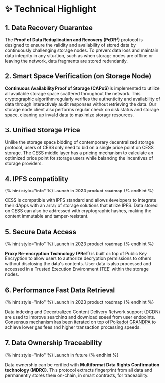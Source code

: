 # ✨ Technical Highlight

## 1. Data Recovery Guarantee

The **Proof of Data Reduplication and Recovery (PoDR²)** protocol is designed to ensure the validity and availability of stored data by continuously challenging storage nodes. To prevent data loss and maintain data integrity in any situation, such as when storage nodes are offline or leaving the network, data fragments are stored redundantly.

## 2. Smart Space Verification (on Storage Node)

**Continuous Availability Proof of Storage (CAPoS)** is implemented to utilize all available storage space scattered throughout the network. This cryptographic algorithm regularly verifies the authenticity and availability of data through interactively audit responses without retrieving the data. Our storage node client also performs regular check on disk status and storage space, cleaning up invalid data to maximize storage resources.

## 3. Unified Storage Price

Unlike the storage space bidding of contemporary decentralized storage protocol, users of CESS only need to bid on a single price point on CESS storage. The CESS middle layer has a pricing mechanism to calculate an optimized price point for storage users while balancing the incentives of storage providers.

## 4. IPFS compatiblity

{% hint style="info" %}
Launch in 2023 product roadmap
{% endhint %}

CESS is compatible with IPFS standard and allows developers to integrate their dApps with an array of storage solutions that utilize IPFS. Data stored on CESS can also be addressed with cryptographic hashes, making the content immutable and tamper-resistant.

## 5. Secure Data Access

{% hint style="info" %}
Launch in 2023 product roadmap
{% endhint %}

**Proxy Re-encryption Technology (PReT)** is built on top of Public Key Encryption to allow users to authorize decryption permissions to others without disclosing the data's contents. User data is also processed and accessed in a Trusted Execution Environment (TEE) within the storage nodes.

## 6. Performance Fast Data Retrieval

{% hint style="info" %}
Launch in 2023 product roadmap
{% endhint %}

Data indexing and Decentralized Content Delivery Network support (DCDN) are used to improve searching and download speed from user endpoints. Consensus mechanism has been iterated on top of [Polkadot GRANDPA](https://wiki.polkadot.network/docs/learn-consensus#finality-gadget-grandpa) to achieve lower gas fees and higher transaction processing speeds.

## 7. Data Ownership Traceability

{% hint style="info" %}
Launch in future
{% endhint %}

Data ownership can be verified with **Multiformat Data Rights Confirmation technology (MDRC)**. This protocol extracts fingerprint from all data and permanently stores them on-chain, in smart contracts, for traceability.
